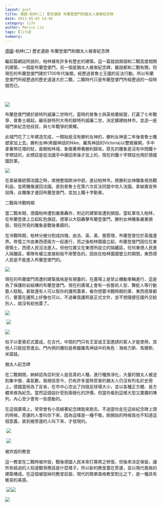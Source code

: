 ```yaml
---
layout: post
title: 德國-柏林(二) 歷史遺跡 布蘭登堡門和猶太人被害紀念碑
date: 2013-05-02 14:48
category: life
author: Marvin Lin
tags: [life]
summary: 
---
```


  
[](http://www.blogger.com/null "Link: null")[](http://www.blogger.com/null "Link: null")  

[德國](http://www.blogger.com/null)\-柏林(二) 歷史遺跡 布蘭登堡門和猶太人被害紀念碑

  

繼前篇網誌所說的，柏林擁有許多有歷史的建築。這一篇就說兩個和二戰高度相關的建築，一個是布蘭登堡門，另一個是猶太人被害紀念碑，雖說都和二戰有關，但現在的布蘭登堡門建於1700年代後期，經歷過普魯士王國的反法行動。所以布蘭登堡門所經歷過的歷史遠遠大於二戰，二戰時代只是布蘭登堡門所經歷過的一段時間而已。

[  
](http://1.bp.blogspot.com/-SMWyH2NjHJA/UYKLfDOO_zI/AAAAAAAAANU/oqolWN4M6yw/s1600/L1200460.JPG)

  

[![](http://4.bp.blogspot.com/-N9JS9qibGeg/UYKLkd6YzfI/AAAAAAAAANs/NBQUVxodoYI/s320/L1200498.JPG)](http://4.bp.blogspot.com/-N9JS9qibGeg/UYKLkd6YzfI/AAAAAAAAANs/NBQUVxodoYI/s1600/L1200498.JPG)[](http://4.bp.blogspot.com/-IgxYXHv4yTo/UYKLgCI27xI/AAAAAAAAANc/bODUnDkt-Ws/s1600/L1200483.JPG)

  
  

  

布蘭登堡門建於腓特列威廉二世時代，當時的普魯士與英格蘭結盟，打贏了七年戰爭，普魯士崛起。繼任腓特列大帝的腓特列威廉二世，決定擴建柏林市，並造一座城門來紀念他叔叔，與七年戰爭的榮耀。

  

此城門花了三年建造完成，一開始是沒有勝利女神的，勝利女神是二年後普魯士雕塑家加上去。勝利女神(希臘神話的Nike，羅馬神話的Victoria)以雙翅展開，手中拿著帶花環的杖，面朝柏林城，象徵著帶著勝利歸來。原先的雕象是沒有中間鐵十字標誌的，此標誌是從法國手中搶回來後才加上的，現在的鐵十字標誌也用於德國國防軍。

[![](http://4.bp.blogspot.com/--G_T9uY2aJ4/UYKLt6XQjuI/AAAAAAAAAOY/xszTjBBZ_yA/s320/P8011444.JPG)](http://4.bp.blogspot.com/--G_T9uY2aJ4/UYKLt6XQjuI/AAAAAAAAAOY/xszTjBBZ_yA/s1600/P8011444.JPG)

  

  

  

在拿破崙統領法國之時，席捲整個歐洲中部，進佔柏林市。將勝利女神雕象視為戰利品，並將雕像運回法國。直到普魯士在第六次反法同盟中攻入法國，拿破崙宣佈投降，此雕像才運回布蘭登堡門，並加上鐵十字勳章。

  

二戰與冷戰時期

  

當二戰末期，德國柏林遭到嚴重轟炸，附近的建築皆遭到損毀。當紅軍攻入柏林，在布蘭登堡上立起紅色旗誌，德軍以大砲轟擊布蘭登堡門，勝利女神雕象嚴重損毀，現在所見的雕象是戰後重鑄的。

  

在冷戰時期，柏林分被分割成四塊，由法、英、美、俄管理，布蘭登堡位於英俄邊界。修復工作由東西德兩方一起進行，而之後柏林圍牆立起，布蘭登堡門因位在東德領土，西德人民沒法進入。但他位置又在東德所設立的隔離區，任何東德人民進入隔離區，軍隊有權立直接射殺不用警告的。因些在柏林圍牆豎立的期間，東西德人民是不能進入布蘭登堡門的。

[![](http://3.bp.blogspot.com/--KWviVi8F94/UYKLtvlNI9I/AAAAAAAAAOU/I2tKJ35lP34/s1600/%25E6%259F%258F%25E6%259E%2597.png)](http://3.bp.blogspot.com/--KWviVi8F94/UYKLtvlNI9I/AAAAAAAAAOU/I2tKJ35lP34/s1600/%25E6%259F%258F%25E6%259E%2597.png)  

  

現在的布蘭堡門周遭的建築風格是有規畫的，在廣場上是禁止機動車輛進行，這是為了保護砂岩結構的布蘭登堡門。現在的廣場上會有一些藝術人型、舞蛇人等行動藝人駐點。甚致還有人可以幫你的護照蓋章，看你想要冷戰時期的章、東西德章都行，要蓋在護照上好像也可以，不過畢竟護照是正式文件，並不想隨便在國外交給別人，就沒有給他蓋了。

  

[![](http://4.bp.blogspot.com/-2wOBBC2Q9OU/UYKLrvq-sZI/AAAAAAAAAOM/ZDDS6-8SyuA/s320/P8011442.JPG)](http://4.bp.blogspot.com/-2wOBBC2Q9OU/UYKLrvq-sZI/AAAAAAAAAOM/ZDDS6-8SyuA/s1600/P8011442.JPG)

  

 [![](http://1.bp.blogspot.com/-Wik6KAoshiQ/UYKLjhd3unI/AAAAAAAAANk/q2lPHx4keZA/s320/L1200487.JPG)](http://1.bp.blogspot.com/-Wik6KAoshiQ/UYKLjhd3unI/AAAAAAAAANk/q2lPHx4keZA/s1600/L1200487.JPG)

  

[![](http://2.bp.blogspot.com/-TK5oPFd9uhQ/UYKLkeemi7I/AAAAAAAAANw/AIPgDvtQeUQ/s320/L1200488.JPG)](http://2.bp.blogspot.com/-TK5oPFd9uhQ/UYKLkeemi7I/AAAAAAAAANw/AIPgDvtQeUQ/s1600/L1200488.JPG)

  

柱子以愛奧尼式蓋成，在古代，中間的門只有王室或王室邀請的客人才能使用，其他人只能從旁進出。門內側的雕刻是希臘羅馬神話中的角色：海格力斯、馬爾斯、米諾娃。

  

  

猶太人紀念碑

  

在二戰期間，納綷認為亞利安人是高貴的人種，進行種族淨化，大量的猶太人被送到集中營、毒氣數。我相信至今，仍有許多當時受害的猶太人仍沒有列名於史冊上。德國當局為了反省，在市中心空出了四個足球場大小，並以各種正方體、長方體來做為紀念。當然這個設計受到兩極化的評價，但當你看到這樣大型又廣擴的陳列，內心至少會有一些感動的。

  

在這個廣場上，常常會有小孩繞著紀念碑跑來跑去，不過當你走在這些紀念碑上頭的時候，旁邊的人會叫你下來，因為這樣是一種不敬。剛開始的時候我也不知道這個意義，直到被旁邊的人叫下來，才發現的。

 [![](http://1.bp.blogspot.com/-SMWyH2NjHJA/UYKLfDOO_zI/AAAAAAAAANU/oqolWN4M6yw/s320/L1200460.JPG)](http://1.bp.blogspot.com/-SMWyH2NjHJA/UYKLfDOO_zI/AAAAAAAAANU/oqolWN4M6yw/s1600/L1200460.JPG)

  

  

  

  

  

  

  

  

  

  

  

  

  

  

  

  

 [](http://www.blogger.com/null "Link: null")[![](http://4.bp.blogspot.com/-IgxYXHv4yTo/UYKLgCI27xI/AAAAAAAAANc/bODUnDkt-Ws/s320/L1200483.JPG)](http://4.bp.blogspot.com/-IgxYXHv4yTo/UYKLgCI27xI/AAAAAAAAANc/bODUnDkt-Ws/s1600/L1200483.JPG)

  

  

  

被炸毀的教堂

  

這一教堂在二戰時被炸毀，戰後德國人民本來打算將之修復，但後來決定保留，讓所有經過的人知道戰爭應該是什麼樣子。所以新的教堂蓋在旁邊，並以現代風格的建築構成。在這個被毀掉的教堂前面，現代的簡單風格教堂對比之下，是一種具有衝突的美感。

  

 [![](http://3.bp.blogspot.com/-PGgk9Wn9QXE/UYKLwGc4FaI/AAAAAAAAAOk/-7z7XOfDVBY/s320/P8011448.JPG)](http://3.bp.blogspot.com/-PGgk9Wn9QXE/UYKLwGc4FaI/AAAAAAAAAOk/-7z7XOfDVBY/s1600/P8011448.JPG)[![](http://3.bp.blogspot.com/-rqrAehFqC08/UYKLmG642ZI/AAAAAAAAAN8/XSuGxwNIsps/s320/L1200509.JPG)](http://3.bp.blogspot.com/-rqrAehFqC08/UYKLmG642ZI/AAAAAAAAAN8/XSuGxwNIsps/s1600/L1200509.JPG)

  

  

[![](http://2.bp.blogspot.com/-cbCKlgIZAXA/UYKLnBX9ChI/AAAAAAAAAOE/8VwrkWhc6dk/s320/L1200510.JPG)](http://2.bp.blogspot.com/-cbCKlgIZAXA/UYKLnBX9ChI/AAAAAAAAAOE/8VwrkWhc6dk/s1600/L1200510.JPG)